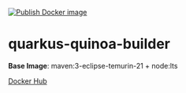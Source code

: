 [![Publish Docker image](https://github.com/andyhan/quarkus-quinoa-builder/actions/workflows/docker-image.yml/badge.svg)](https://github.com/andyhan/quarkus-quinoa-builder/actions/workflows/docker-image.yml)

# quarkus-quinoa-builder 

**Base Image**: maven:3-eclipse-temurin-21 + node:lts

[Docker Hub](https://hub.docker.com/r/andyhan/quarkus-quinoa-builder)

